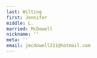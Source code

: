 ```yaml
---
last: Wilting
first: Jennifer
middle: L.
married: McDowell
nickname: ''
meta: ''
email: jmcdowell211@hotmail.com
---
```

